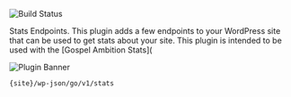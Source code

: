 ![Build Status](https://github.com/GospelAmbition/gospel-ambition-stats-endpoints/actions/workflows/ci.yml/badge.svg?branch=master)


Stats Endpoints. This plugin adds a few endpoints to your WordPress site that can be used to get stats about your site. This plugin is intended to be used with the [Gospel Ambition Stats](

![Plugin Banner](https://github.com/GospelAmbition/gospel-ambition-stats-endpoints/raw/master/documentation/ga-circle-bw.png)


```angular2html
{site}/wp-json/go/v1/stats
```
